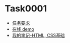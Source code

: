 # Task0001

* [任务要求](https://github.com/baidu-ife/ife/tree/master/task/task0001)
* [在线 demo](http://gaohaoyang.github.io/ife/task/task0001/work/Gaohaoyang/index.html)
* [我的笔记-HTML, CSS基础](http://gaohaoyang.github.io/2015/04/15/baidu-ife-1/)
